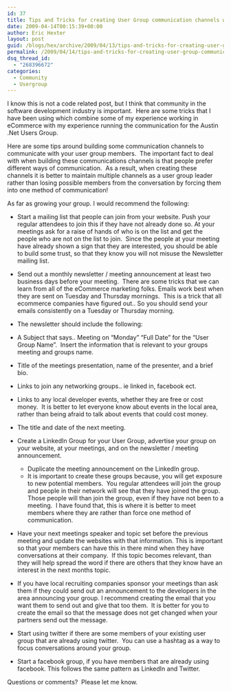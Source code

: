 ```yaml
---
id: 37
title: Tips and Tricks for creating User Group communication channels with your members.
date: 2009-04-14T00:15:39+00:00
author: Eric Hexter
layout: post
guid: /blogs/hex/archive/2009/04/13/tips-and-tricks-for-creating-user-group-communication-channels-with-your-members.aspx
permalink: /2009/04/14/tips-and-tricks-for-creating-user-group-communication-channels-with-your-members/
dsq_thread_id:
  - "268396672"
categories:
  - Community
  - Usergroup
---
```

I know this is not a code related post, but I think that community in the software development industry is important.&#160; Here are some tricks that I have been using which combine some of my experience working in eCommerce with my experience running the communication for the Austin .Net Users Group.

Here are some tips around building some communication channels to communicate with your user group members.&#160; The important fact to deal with when building these communications channels is that people prefer different ways of communication.&#160; As a result, when creating these channels it is better to maintain multiple channels as a user group leader rather than losing possible members from the conversation by forcing them into one method of communication!

As far as growing your group. I would recommend the following:

  * Start a mailing list that people can join from your website. Push your regular attendees to join this if they have not already done so. At your meetings ask for a raise of hands of who is on the list and get the people who are not on the list to join.&#160; Since the people at your meeting have already shown a sign that they are interested, you should be able to build some trust, so that they know you will not misuse the Newsletter mailing list.
  * Send out a monthly newsletter / meeting announcement at least two business days before your meeting.&#160; There are some tricks that we can learn from all of the eCommerce marketing folks. Emails work best when they are sent on Tuesday and Thursday mornings.&#160; This is a trick that all ecommerce companies have figured out.. So you should send your emails consistently on a Tuesday or Thursday morning.
  * The newsletter should include the following: 
  * A Subject that says.. Meeting on “Monday” “Full Date” for the “User Group Name”.&#160; Insert the information that is relevant to your groups meeting and groups name.
  * Title of the meetings presentation, name of the presenter, and a brief bio. 
  * Links to join any networking groups.. ie linked in, facebook ect. 
  * Links to any local developer events, whether they are free or cost money.&#160; It is better to let everyone know about events in the local area, rather than being afraid to talk about events that could cost money.
  * The title and date of the next meeting.

  * Create a LinkedIn Group for your User Group, advertise your group on your website, at your meetings, and on the newsletter / meeting announcement. 
      * Duplicate the meeting announcement on the LinkedIn group.
      * It is important to create these groups because, you will get exposure to new potential members.&#160; You regular attendees will join the group and people in their network will see that they have joined the group.&#160; Those people will than join the group, even if they have not been to a meeting.&#160; I have found that, this is where it is better to meet members where they are rather than force one method of communication.
  * Have your next meetings speaker and topic set before the previous meeting and update the websites with that information. This is important so that your members can have this in there mind when they have conversations at their company.&#160; If this topic becomes relevant, than they will help spread the word if there are others that they know have an interest in the next months topic.
  * If you have local recruiting companies sponsor your meetings than ask them if they could send out an announcement to the developers in the area announcing your group. I recommend creating the email that you want them to send out and give that too them.&#160; It is better for you to create the email so that the message does not get changed when your partners send out the message.
  * Start using twitter if there are some members of your existing user group that are already using twitter.&#160; You can use a hashtag as a way to focus conversations around your group.&#160; 
  * Start a facebook group, if you have members that are already using facebook. This follows the same pattern as LinkedIn and Twitter.

Questions or comments?&#160; Please let me know.